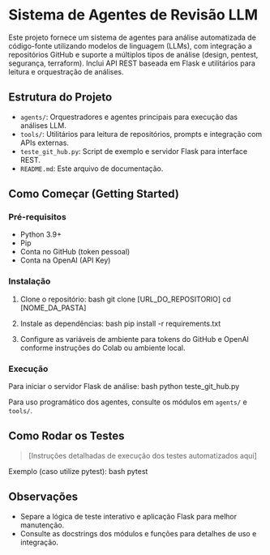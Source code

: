 # Sistema de Agentes de Revisão LLM

Este projeto fornece um sistema de agentes para análise automatizada de código-fonte utilizando modelos de linguagem (LLMs), com integração a repositórios GitHub e suporte a múltiplos tipos de análise (design, pentest, segurança, terraform). Inclui API REST baseada em Flask e utilitários para leitura e orquestração de análises.

## Estrutura do Projeto

- `agents/`: Orquestradores e agentes principais para execução das análises LLM.
- `tools/`: Utilitários para leitura de repositórios, prompts e integração com APIs externas.
- `teste_git_hub.py`: Script de exemplo e servidor Flask para interface REST.
- `README.md`: Este arquivo de documentação.

## Como Começar (Getting Started)

### Pré-requisitos

- Python 3.9+
- Pip
- Conta no GitHub (token pessoal)
- Conta na OpenAI (API Key)

### Instalação

1. Clone o repositório:
   bash
   git clone [URL_DO_REPOSITORIO]
   cd [NOME_DA_PASTA]
   
2. Instale as dependências:
   bash
   pip install -r requirements.txt
   
3. Configure as variáveis de ambiente para tokens do GitHub e OpenAI conforme instruções do Colab ou ambiente local.

### Execução

Para iniciar o servidor Flask de análise:
bash
python teste_git_hub.py


Para uso programático dos agentes, consulte os módulos em `agents/` e `tools/`.

## Como Rodar os Testes

> [Instruções detalhadas de execução dos testes automatizados aqui]

Exemplo (caso utilize pytest):
bash
pytest


## Observações

- Separe a lógica de teste interativo e aplicação Flask para melhor manutenção.
- Consulte as docstrings dos módulos e funções para detalhes de uso e integração.
